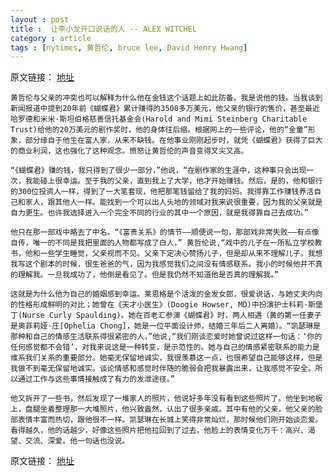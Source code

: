 ```yaml
---
layout : post
title :  让李小龙开口说话的人 -- ALEX WITCHEL
category : article
tags : [nytimes, 黄哲伦, bruce lee, David Henry Hwang]
---
```


原文链接： [地址](http://cn.nytimes.com/article/culture-arts/2012/11/14/c14hwang/)
	
	黄哲伦与父亲的冲突也可以解释为什么他在金钱这个话题上如此防备。我是说他的钱。当我谈到新闻报道中提到20年前《蝴蝶君》累计赚得的3500多万美元，他父亲的银行的售价，甚至最近哈罗德和米米·斯坦伯格慈善信托基金会(Harold and Mimi Steinberg Charitable Trust)给他的20万美元的剧作奖时，他的身体往后缩。根据网上的一些评论，他的“金童”形象，部分缘自于他生在富人家，从来不缺钱。在他事业刚刚起步时，就凭《蝴蝶君》获得了巨大的商业利润，这也强化了这种观念。愤怒让黄哲伦的声音变得又尖又高。

	“《蝴蝶君》赚的钱，我只得到了很少一部分，”他说，“在剧作家的生涯中，这种事只会出现一次，我能碰上很幸运。至于我的父亲，直到我上了大学，他才开始赚钱。然后，是的，他和银行的300位投资人一样，得到了一大笔套现，他把那笔钱留给了我的妈妈。我得靠工作赚钱养活自己和家人，跟其他人一样。能找到一个可以出人头地的领域对我来说很重要，因为我的父亲就是自力更生。也许我选择进入一个完全不同的行业的其中一个原因，就是我得靠自己去成功。”

	他只在那一部戏中略去了中名。“《富贵关系》的情节——顺便说一句，那部戏非常失败——有点像自传，唯一的不同是我把里面的人物都写成了白人，” 黄哲伦说,“戏中的儿子在一所私立学校教书，他和一些学生睡觉，父亲视而不见。父亲下定决心赞扬儿子，但是却从来不理解儿子。我想我写这个剧本的时候，很生爸爸的气，因为我感觉我们之间没有情感联系。我小的时候他并不真的理解我。一旦我成功了，他倒是看见了。但是我仍然不知道他是否真的理解我。”

	这就是为什么他为自己的婚姻感到幸运。莱恩格是个活泼的金发女郎，很爱说话，与她丈夫内向的性格形成鲜明的对比；她曾在《天才小医生》(Doogie Howser, MD)中扮演护士科莉·斯堡丁(Nurse Curly Spaulding)。她在百老汇参演《蝴蝶君》时，两人相遇（黄的第一任妻子是奥菲莉娅·庄[Ophelia Chong]，她是一位平面设计师，结婚三年后二人离婚）。“凯瑟琳是那种和自己的情感生活联系得很紧密的人，”他说,“我们刚谈恋爱时她曾说过这样一句话：‘你的任何感觉都不会错’，对我来说这是一种转变，是示范性的。她与自己的情感紧密联系的能力是维系我们关系的重要部分。她毫无保留地诚实，我很羡慕这一点，也很希望自己能够这样，但是我做不到毫无保留地诚实。谈论情感和感觉时伴随的脆弱会把我暴露出来，让我感觉不安全。所以通过工作与这些事情接触成了有力的发泄途径。”

	他又拆开了一些书，然后发现了一堆家人的照片，他说好多年没有看到这些照片了。他坐到地板上，盘腿坐着整理那一大堆照片，他兴致盎然，认出了很多亲戚。其中有他的父亲，他父亲的脸部表情丰富而热切，跟他很不一样。凯瑟琳在长城上笑得非常灿烂，那时候他们刚开始谈恋爱。看得越久，他的话越少，好像这些照片把他拉回到了过去，他脸上的表情变化万千：高兴、渴望、交流、深爱。他一句话也没说。
	
原文链接： [地址](http://cn.nytimes.com/article/culture-arts/2012/11/14/c14hwang/)